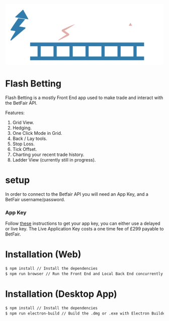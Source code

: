 <p align="center">
  <a href="https://github.com/betcode-org">
    <img src="public/images/logo.png" title="betcode-org">
  </a>
</p>

# Flash Betting

Flash Betting is a mostly Front End app used to make trade and interact with the BetFair API.

Features:
1) Grid View.
2) Hedging.
3) One Click Mode in Grid.
4) Back / Lay tools.
5) Stop Loss.
6) Tick Offset.
7) Charting your recent trade history.
8) Ladder View (currently still in progress).

# setup

In order to connect to the Betfair API you will need an App Key, and a BetFair username/password.

### App Key
Follow [these](https://docs.developer.betfair.com/display/1smk3cen4v3lu3yomq5qye0ni/Application+Keys) instructions to get your app key, you can either use a delayed or live key.
The Live Application Key costs a one time fee of £299 payable to BetFair.

# Installation (Web)

```bash
$ npm install // Install the dependencies
$ npm run browser // Run the Front End and Local Back End concurrently
```

# Installation (Desktop App)

```bash
$ npm install // Install the dependencies
$ npm run electron-build // Build the .dmg or .exe with Electron Builder
```
